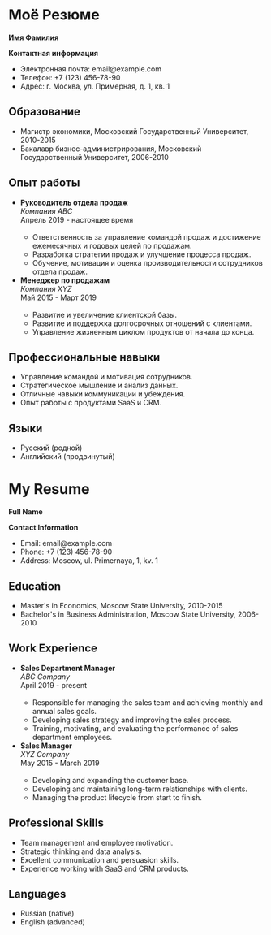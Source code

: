 <!DOCTYPE html>
<html lang="en">
<head>
  <meta charset="UTF-8">
</head>
<body>
  <h1>Моё Резюме</h1>
  <p><strong>Имя Фамилия</strong></p>
  <p><strong>Контактная информация</strong></p>
  <ul>
    <li>Электронная почта: email@example.com</li>
    <li>Телефон: +7 (123) 456-78-90</li>
    <li>Адрес: г. Москва, ул. Примерная, д. 1, кв. 1</li>
  </ul>
  <h2>Образование</h2>
  <ul>
    <li>Магистр экономики, Московский Государственный Университет, 2010-2015</li>
    <li>Бакалавр бизнес-администрирования, Московский Государственный Университет, 2006-2010</li>
  </ul>
  <h2>Опыт работы</h2>
  <ul>
    <li>
      <strong>Руководитель отдела продаж</strong><br>
      <em>Компания ABC</em><br>
      Апрель 2019 - настоящее время<br><br>
      <ul>
        <li>Ответственность за управление командой продаж и достижение ежемесячных и годовых целей по продажам.</li>
        <li>Разработка стратегии продаж и улучшение процесса продаж.</li>
        <li>Обучение, мотивация и оценка производительности сотрудников отдела продаж.</li>
      </ul>
    </li>
    <li>
      <strong>Менеджер по продажам</strong><br>
      <em>Компания XYZ</em><br>
      Май 2015 - Март 2019<br><br>
      <ul>
        <li>Развитие и увеличение клиентской базы.</li>
        <li>Развитие и поддержка долгосрочных отношений с клиентами.</li>
        <li>Управление жизненным циклом продуктов от начала до конца.</li>
      </ul>
    </li>
  </ul>
 <h2>Профессиональные навыки</h2>
  <ul>
    <li>Управление командой и мотивация сотрудников.</li>
    <li>Стратегическое мышление и анализ данных.</li>
    <li>Отличные навыки коммуникации и убеждения.</li>
    <li>Опыт работы с продуктами SaaS и CRM.</li>
  </ul>
  <h2>Языки</h2>
  <ul>
    <li>Русский (родной)</li>
    <li>Английский (продвинутый)</li>
  </ul>
</div>
<h1>My Resume</h1>
  <p><strong>Full Name</strong></p>
  <p><strong>Contact Information</strong></p>
  <ul>
    <li>Email: email@example.com</li>
    <li>Phone: +7 (123) 456-78-90</li>
    <li>Address: Moscow, ul. Primernaya, 1, kv. 1</li>
  </ul>
  <h2>Education</h2>
  <ul>
    <li>Master's in Economics, Moscow State University, 2010-2015</li>
    <li>Bachelor's in Business Administration, Moscow State University, 2006-2010</li>
  </ul>
  <h2>Work Experience</h2>
  <ul>
    <li>
      <strong>Sales Department Manager</strong><br>
      <em>ABC Company</em><br>
      April 2019 - present<br><br>
      <ul>
        <li>Responsible for managing the sales team and achieving monthly and annual sales goals.</li>
        <li>Developing sales strategy and improving the sales process.</li>
        <li>Training, motivating, and evaluating the performance of sales department employees.</li>
      </ul>
    </li>
    <li>
      <strong>Sales Manager</strong><br>
      <em>XYZ Company</em><br>
      May 2015 - March 2019<br><br>
      <ul>
        <li>Developing and expanding the customer base.</li>
        <li>Developing and maintaining long-term relationships with clients.</li>
        <li>Managing the product lifecycle from start to finish.</li>
      </ul>
    </li>
  </ul>
 <h2>Professional Skills</h2>
  <ul>
    <li>Team management and employee motivation.</li>
    <li>Strategic thinking and data analysis.</li>
    <li>Excellent communication and persuasion skills.</li>
    <li>Experience working with SaaS and CRM products.</li>
  </ul>
  <h2>Languages</h2>
  <ul>
    <li>Russian (native)</li>
    <li>English (advanced)</li>
  </ul>
</div>
</body>
</html>
